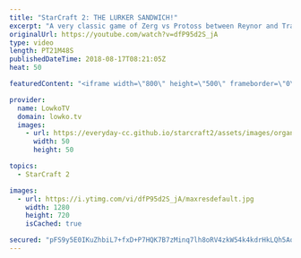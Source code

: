 ```yaml
---
title: "StarCraft 2: THE LURKER SANDWICH!"
excerpt: "A very classic game of Zerg vs Protoss between Reynor and Trap. Subscribe for more videos: http://lowko.tv/youtube Welcome to Aiur: https://goo.gl/1giyV2  Very impressively played by Trap in this game. Slowly, methodically getting rid of all Zerg attacks and getting up to his dream army composition."
originalUrl: https://youtube.com/watch?v=dfP95d2S_jA
type: video
length: PT21M48S
publishedDateTime: 2018-08-17T08:21:05Z
heat: 50

featuredContent: "<iframe width=\"800\" height=\"500\" frameborder=\"0\" src=\"https://www.youtube.com/embed/dfP95d2S_jA\" allow=\"accelerometer; autoplay; encrypted-media; gyroscope; picture-in-picture\" allowfullscreen></iframe>"

provider:
  name: LowkoTV
  domain: lowko.tv
  images:
    - url: https://everyday-cc.github.io/starcraft2/assets/images/organizations/lowko.tv-50x50.jpg
      width: 50
      height: 50

topics:
  - StarCraft 2

images:
  - url: https://i.ytimg.com/vi/dfP95d2S_jA/maxresdefault.jpg
    width: 1280
    height: 720
    isCached: true

secured: "pFS9y5E0IKuZhbiL7+fxD+P7HQK7B7zMinq7lh8oRV4zkW54k4kdrHkLQh5Ao40OeljCpzPJRuEniL05vj2biwKUfEltX55eC+ieGMTXOJ40D2iYeex36vdqoWuoc0cb+mp9cwYiY+1uRSgmVCA3B7TKoqH3SMUbwyPLlyEho2UfgL8cuuSz9Nr8DjdetTOlGFHSYq7I74Id9r+RoXYM/7BgyzV65T9in9M7XgRbPewGAmLVFcz9xoSQEYz2HteAB3tkBtKlsgv7qt7oZWKH+l3FKNFmbomF+gbHT+nJeeOPJ3bFzcNzeebEhw3e7CUe76nSY5bV4FsYmp4drbrxj9Gl8gnbJbjSxlr+3TNC5AGQ96FQC0V7IpZNdpNqqugh3yJh1LYpe2F/IAjkmTVc+VofsVAblpQw0yYIJgogHgg=;CO7oqxaWS/cX7ukPiBt6ow=="
---
```


